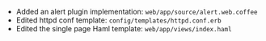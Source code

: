 * Added an alert plugin implementation:
  `web/app/source/alert.web.coffee`
* Edited httpd conf template: `config/templates/httpd.conf.erb`
* Edited the single page Haml template: `web/app/views/index.haml`
